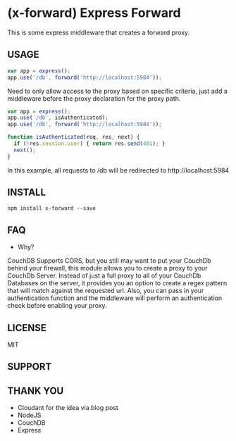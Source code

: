 # (x-forward) Express Forward

This is some express middleware that creates a forward proxy.

## USAGE

``` js
var app = express();
app.use('/db', forward('http://localhost:5984'));
```
Need to only allow access to the proxy based on specific
criteria, just add a middleware before the proxy declaration
for the proxy path.

``` js
var app = express();
app.use('/db', isAuthenticated);
app.use('/db', forward('http://localhost:5984'));

function isAuthenticated(req, res, next) {
  if (!res.session.user) { return res.send(401); }
  next();
}
```

In this example, all requests to /db will be redirected to 
http://localhost:5984

## INSTALL

`npm install x-forward --save`

## FAQ

* Why?

CouchDB Supports CORS, but you still may want to put your CouchDb behind
your firewall, this module allows you to create a proxy to your CouchDb
Server.  Instead of just a full proxy to all of your CouchDb Databases
on the server, it provides you an option to create a regex pattern that
will match against the requested url.  Also, you can pass in your
authentication function and the middleware will perform an
authentication check before enabling your proxy.

## LICENSE

MIT

## SUPPORT

## THANK YOU

* Cloudant for the idea via blog post
* NodeJS
* CouchDB
* Express 
